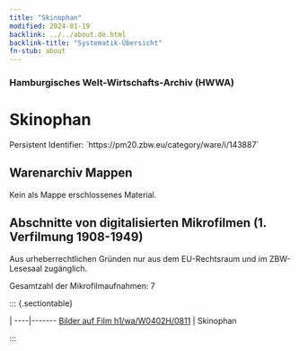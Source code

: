 ```yaml
---
title: "Skinophan"
modified: 2024-01-19
backlink: ../../about.de.html
backlink-title: "Systematik-Übersicht"
fn-stub: about
---
```


### Hamburgisches Welt-Wirtschafts-Archiv (HWWA)

# Skinophan

<div class="hint">Persistent Identifier: `https://pm20.zbw.eu/category/ware/i/143887`</div>







## Warenarchiv Mappen





Kein als Mappe erschlossenes Material.



<a id="filmsections" />

## Abschnitte von digitalisierten Mikrofilmen (1. Verfilmung 1908-1949)

<p>Aus urheberrechtlichen Gründen nur aus dem EU-Rechtsraum und im ZBW-Lesesaal zugänglich.</p>


<p>Gesamtzahl der Mikrofilmaufnahmen: 7</p>





::: {.sectiontable}

 | 
----|-------
<a class="btn" href="https://pm20.zbw.eu/film/h1/wa/W0402H/0811" rel="nofollow">Bilder auf Film h1/wa/W0402H/0811</a> | Skinophan


:::
















